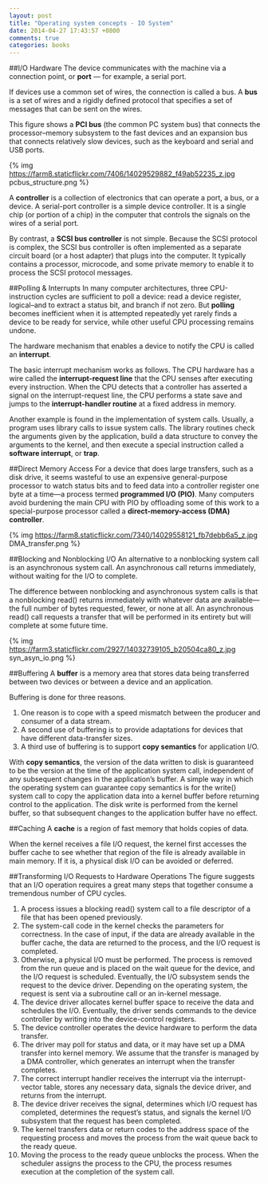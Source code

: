 ```yaml
---
layout: post
title: "Operating system concepts - IO System"
date: 2014-04-27 17:43:57 +0800
comments: true
categories: books
---
```

##I/O Hardware
The device communicates with the machine via a connection point, or __port__ — for example, a serial port.

If devices use a common set of wires, the connection is called a bus. A __bus__ is a set of wires and a rigidly defined protocol that specifies a set of messages that can be sent on the wires.

This figure shows a __PCI bus__ (the common PC system bus) that connects the processor–memory subsystem to the fast devices and an expansion bus that connects relatively slow devices, such as the keyboard and serial and USB ports.

<!--more-->

{% img https://farm8.staticflickr.com/7406/14029529882_f49ab52235_z.jpg pcbus_structure.png %}


A __controller__ is a collection of electronics that can operate a port, a bus, or a device. A serial-port controller is a simple device controller. It is a single chip (or portion of a chip) in the computer that controls the signals on the wires of a serial port.

By contrast, a __SCSI bus controller__ is not simple. Because the SCSI protocol is complex, the SCSI bus controller is often implemented as a separate circuit board (or a host adapter) that plugs into the computer. It typically contains a processor, microcode, and some private memory to enable it to process the SCSI protocol messages.


##Polling & Interrupts
In many computer architectures, three CPU-instruction cycles are sufficient to poll a device: read a device register, logical–and to extract a status bit, and branch if not zero. But __polling__ becomes inefficient when it is attempted repeatedly yet rarely finds a device to be ready for service, while other useful CPU processing remains undone.

The hardware mechanism that enables a device to notify the CPU is called an __interrupt__.

The basic interrupt mechanism works as follows. The CPU hardware has a wire called the __interrupt-request line__ that the CPU senses after executing every instruction. When the CPU detects that a controller has asserted a signal on the interrupt-request line, the CPU performs a state save and jumps to the __interrupt-handler routine__ at a fixed address in memory.

Another example is found in the implementation of system calls. Usually, a program uses library calls to issue system calls. The library routines check the arguments given by the application, build a data structure to convey the arguments to the kernel, and then execute a special instruction called a __software interrupt__, or __trap__.

##Direct Memory Access
For a device that does large transfers, such as a disk drive, it seems wasteful to use an expensive general-purpose processor to watch status bits and to feed data into a controller register one byte at a time—a process termed __programmed I/O (PIO)__. Many computers avoid burdening the main CPU with PIO by offloading some of this work to a special-purpose processor called a __direct-memory-access (DMA) controller__.


{% img https://farm8.staticflickr.com/7340/14029558121_fb7debb6a5_z.jpg DMA_transfer.png %}

##Blocking and Nonblocking I/O
An alternative to a nonblocking system call is an asynchronous system call. An asynchronous call returns immediately, without waiting for the I/O to complete.

The difference between nonblocking and asynchronous system calls is that a nonblocking read() returns immediately with whatever data are available—the full number of bytes requested, fewer, or none at all. An asynchronous read() call requests a transfer that will be performed in its entirety but will complete at some future time. 

{% img https://farm3.staticflickr.com/2927/14032739105_b20504ca80_z.jpg syn_asyn_io.png %}

##Buffering
A __buffer__ is a memory area that stores data being transferred between two devices or between a device and an application.

Buffering is done for three reasons. 
1. One reason is to cope with a speed mismatch between the producer and consumer of a data stream.
2. A second use of buffering is to provide adaptations for devices that have different data-transfer sizes.
3. A third use of buffering is to support __copy semantics__ for application I/O.

With __copy semantics__, the version of the data written to disk is guaranteed to be the version at the time of the application system call, independent of any subsequent changes in the application’s buffer. A simple way in which the operating system can guarantee copy semantics is for the write() system call to copy the application data into a kernel buffer before returning control to the application. The disk write is performed from the kernel buffer, so that subsequent changes to the application buffer have no effect.

##Caching
A __cache__ is a region of fast memory that holds copies of data.

When the kernel receives a file I/O request, the kernel first accesses the buffer cache to see whether that region of the file is already available in main memory. If it is, a physical disk I/O can be avoided or deferred.

##Transforming I/O Requests to Hardware Operations
The figure suggests that an I/O operation requires a great many steps that together consume a tremendous number of CPU cycles.

1. A process issues a blocking read() system call to a file descriptor of a file that has been opened previously.
2. The system-call code in the kernel checks the parameters for correctness. In the case of input, if the data are already available in the buffer cache, the data are returned to the process, and the I/O request is completed.
3. Otherwise, a physical I/O must be performed. The process is removed from the run queue and is placed on the wait queue for the device, and the I/O request is scheduled. Eventually, the I/O subsystem sends the request to the device driver. Depending on the operating system, the request is sent via a subroutine call or an in-kernel message.
4. The device driver allocates kernel buffer space to receive the data and schedules the I/O. Eventually, the driver sends commands to the device controller by writing into the device-control registers.
5. The device controller operates the device hardware to perform the data transfer.
6. The driver may poll for status and data, or it may have set up a DMA transfer into kernel memory. We assume that the transfer is managed by a DMA controller, which generates an interrupt when the transfer completes.
7. The correct interrupt handler receives the interrupt via the interrupt- vector table, stores any necessary data, signals the device driver, and returns from the interrupt.
8. The device driver receives the signal, determines which I/O request has completed, determines the request’s status, and signals the kernel I/O subsystem that the request has been completed.
9. The kernel transfers data or return codes to the address space of the requesting process and moves the process from the wait queue back to the ready queue.
10. Moving the process to the ready queue unblocks the process. When the scheduler assigns the process to the CPU, the process resumes execution at the completion of the system call.










